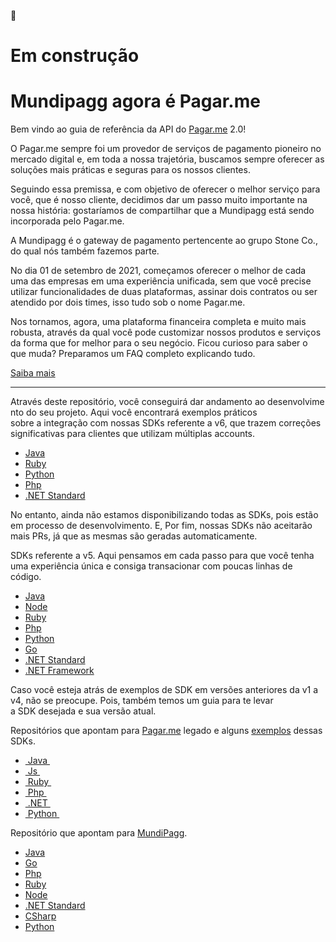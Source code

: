 :construction: 

# Em construção

# Mundipagg agora é Pagar.me

Bem vindo ao guia de referência da API do [Pagar.me](http://Pagar.me) 2.0!

O Pagar.me sempre foi um provedor de serviços de pagamento pioneiro no mercado digital e, em toda a nossa trajetória, buscamos sempre oferecer as soluções mais práticas e seguras para os nossos clientes.

Seguindo essa premissa, e com objetivo de oferecer o melhor serviço para você, que é nosso cliente, decidimos dar um passo muito importante na nossa história: gostaríamos de compartilhar que a Mundipagg está sendo incorporada pelo Pagar.me.

A Mundipagg é o gateway de pagamento pertencente ao grupo Stone Co., do qual nós também fazemos parte. 

No dia 01 de setembro de 2021, começamos oferecer o melhor de cada uma das empresas em uma experiência unificada, sem que você precise utilizar funcionalidades de duas plataformas, assinar dois contratos ou ser atendido por dois times, isso tudo sob o nome Pagar.me.

Nos tornamos, agora, uma plataforma financeira completa e muito mais robusta, através da qual você pode customizar nossos produtos e serviços da forma que for melhor para o seu negócio. Ficou curioso para saber o que muda? Preparamos um FAQ completo explicando tudo.

[Saiba mais](https://mundipagg.zendesk.com/hc/pt-br/categories/4404432249876-Incorpora%C3%A7%C3%A3o-Mundipagg-pelo-Pagar-me)

- ----------------------------------------------------------------------------------------------------------------------------

Através deste repositório, você conseguirá dar andamento ao desenvolvimento do seu projeto. Aqui você encontrará exemplos práticos 
sobre a integração com nossas SDKs referente a v6, que trazem correções significativas para clientes que utilizam múltiplas accounts. 

- [Java](https://github.com/pagarme/pagarme-java-sdk)
- [Ruby](https://github.com/pagarme/pagarme-ruby-sdk)
- [Python](https://github.com/pagarme/pagarme-python-sdk)
- [Php](https://github.com/pagarme/pagarme-php-sdk)
- [.NET Standard](https://github.com/pagarme/pagarme-net-standard-sdk)

No entanto, ainda não estamos disponibilizando todas as SDKs, pois estão em processo de desenvolvimento. E, Por fim, nossas SDKs não aceitarão mais PRs, já que as mesmas são geradas automaticamente.

SDKs referente a v5. Aqui pensamos em cada passo para que você tenha uma experiência única e consiga transacionar com poucas linhas de código.

- [Java](https://github.com/pagarme/pagarme-core-api-java)
- [Node](https://github.com/pagarme/pagarme-core-api-nodejs)
- [Ruby](https://github.com/pagarme/pagarme-core-api-ruby)
- [Php](https://github.com/pagarme/pagarme-core-api-php)
- [Python](https://github.com/pagarme/pagarme-core-api-python)
- [Go](https://github.com/pagarme/pagarme-core-api-go)
- [.NET Standard](https://github.com/pagarme/pagarme-core-api-dotnet-standard)
- [.NET Framework](https://github.com/pagarme/pagarme-core-api-dotnet-framework)

Caso você esteja atrás de exemplos de SDK em versões anteriores da v1 a v4, não se preocupe. Pois, também temos um guia para te levar a SDK desejada e sua versão atual.

Repositórios que apontam para [Pagar.me](https://docs.pagar.me/v4/reference) legado e alguns [exemplos](https://github.com/pagarme/pagarme-pocs) dessas SDKs.

- [ Java ](https://github.com/pagarme/pagarme-java)
- [ Js ](https://github.com/pagarme/pagarme-js)
- [ Ruby ](https://github.com/pagarme/pagarme-ruby)
- [ Php ](https://github.com/pagarme/pagarme-php)
- [ .NET ](https://github.com/pagarme/pagarme-net)
- [ Python ](https://github.com/pagarme/pagarme-python)


Repositório que apontam para [MundiPagg](https://docs.mundipagg.com/reference#introdu%C3%A7%C3%A3o).

- [Java](https://github.com/mundipagg/MundiAPI-JAVA)
- [Go](https://github.com/mundipagg/MundiApi-Go)
- [Php](https://github.com/mundipagg/MundiAPI-PHP)
- [Ruby](https://github.com/mundipagg/MundiAPI-RUBY)
- [Node](https://github.com/mundipagg/MundiApi-NodeJS)
- [.NET Standard](https://github.com/mundipagg/MundiAPI-NetStandard)
- [CSharp](https://github.com/mundipagg/MundiAPI-CSharp)
- [Python](https://github.com/mundipagg/MundiAPI-PYTHON)
